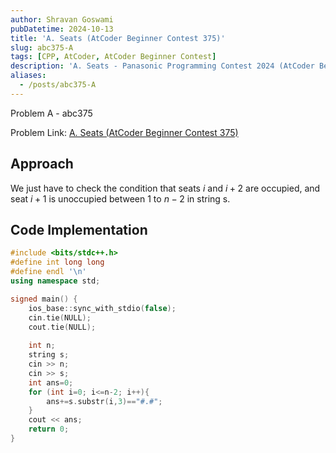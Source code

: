 ```yaml
---
author: Shravan Goswami
pubDatetime: 2024-10-13
title: 'A. Seats (AtCoder Beginner Contest 375)'
slug: abc375-A
tags: [CPP, AtCoder, AtCoder Beginner Contest]
description: 'A. Seats - Panasonic Programming Contest 2024 (AtCoder Beginner Contest 375)'
aliases:
  - /posts/abc375-A
---
```


<p class="hidden">Problem A - abc375</p>

Problem Link: [A. Seats (AtCoder Beginner Contest 375)](https://atcoder.jp/contests/abc375/tasks/abc375_a)

## Approach
We just have to check the condition that seats $i$ and $i+2$ are occupied, and seat $i+1$ is unoccupied between $1$ to $n-2$ in string s.

## Code Implementation

```cpp
#include <bits/stdc++.h>
#define int long long
#define endl '\n'
using namespace std;

signed main() {
    ios_base::sync_with_stdio(false);
    cin.tie(NULL);
    cout.tie(NULL);
    
    int n;
    string s;
    cin >> n;
    cin >> s;
    int ans=0;
    for (int i=0; i<=n-2; i++){
        ans+=s.substr(i,3)=="#.#";
    }
    cout << ans;
    return 0;   
}
```